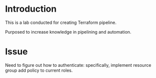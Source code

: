 # Introduction 

This is a lab conducted for creating Terraform pipeline.

Purposed to increase knowledge in pipelining and automation.

# Issue

Need to figure out how to authenticate: specifically, implement resource group add policy to current roles.